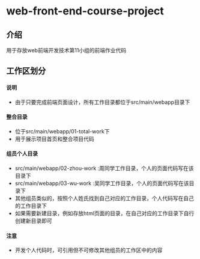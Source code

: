 # web-front-end-course-project

## 介绍
用于存放web前端开发技术第11小组的前端作业代码

## 工作区划分
#### 说明
- 由于只要完成前端页面设计，所有工作目录都位于src/main/webapp目录下
#### 整合目录
- 位于src/main/webapp/01-total-work下
- 用于展示项目首页和整合项目代码
#### 组员个人目录
- src/main/webapp/02-zhou-work :周同学工作目录，个人的页面代码写在该目录下
- src/main/webapp/03-wu-work :吴同学工作目录，个人的页面代码写在该目录下
- 其他组员类似的，按照个人姓氏找到自己对应的工作目录，个人代码写在自己的工作目录下
- 如果需要新建目录，例如存放html页面的目录，在自己对应的工作目录下自行创建新目录即可
#### 注意
- 开发个人代码时，可引用但不可修改其他组员的工作区中的内容
